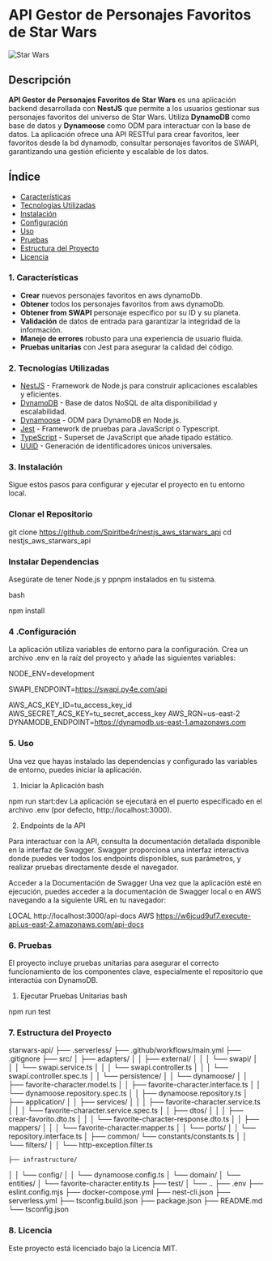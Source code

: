 # API Gestor de Personajes Favoritos de Star Wars

![Star Wars](https://upload.wikimedia.org/wikipedia/commons/6/6c/Star_Wars_Logo.svg)

## Descripción

**API Gestor de Personajes Favoritos de Star Wars** es una aplicación backend desarrollada con **NestJS** que permite a los usuarios gestionar sus personajes favoritos del universo de Star Wars. Utiliza **DynamoDB** como base de datos y **Dynamoose** como ODM para interactuar con la base de datos. La aplicación ofrece una API RESTful para crear favoritos, leer favoritos desde la bd dynamodb, consultar personajes favoritos de SWAPI, garantizando una gestión eficiente y escalable de los datos.

## Índice

- [Características](#características)
- [Tecnologías Utilizadas](#tecnologías-utilizadas)
- [Instalación](#instalación)
- [Configuración](#configuración)
- [Uso](#uso)
- [Pruebas](#pruebas)
- [Estructura del Proyecto](#estructura-del-proyecto)
- [Licencia](#licencia)

### 1. Características

- **Crear** nuevos personajes favoritos en aws dynamoDb.
- **Obtener** todos los personajes favoritos from aws dynamoDb.
- **Obtener from SWAPI** personaje específico por su ID y su planeta.
- **Validación** de datos de entrada para garantizar la integridad de la información.
- **Manejo de errores** robusto para una experiencia de usuario fluida.
- **Pruebas unitarias** con Jest para asegurar la calidad del código.

### 2. Tecnologías Utilizadas

- [NestJS](https://nestjs.com/) - Framework de Node.js para construir aplicaciones escalables y eficientes.
- [DynamoDB](https://aws.amazon.com/dynamodb/) - Base de datos NoSQL de alta disponibilidad y escalabilidad.
- [Dynamoose](https://dynamoosejs.com/) - ODM para DynamoDB en Node.js.
- [Jest](https://jestjs.io/) - Framework de pruebas para JavaScript o Typescript.
- [TypeScript](https://www.typescriptlang.org/) - Superset de JavaScript que añade tipado estático.
- [UUID](https://www.pnpmjs.com/package/uuid) - Generación de identificadores únicos universales.

### 3. Instalación

Sigue estos pasos para configurar y ejecutar el proyecto en tu entorno local.

### Clonar el Repositorio

git clone https://github.com/Spiritbe4r/nestjs_aws_starwars_api
cd nestjs_aws_starwars_api

### Instalar Dependencias

Asegúrate de tener Node.js y ppnpm instalados en tu sistema.

bash

npm install

### 4 .Configuración

La aplicación utiliza variables de entorno para la configuración. Crea un archivo .env en la raíz del proyecto y añade las siguientes variables:

NODE_ENV=development

SWAPI_ENDPOINT=https://swapi.py4e.com/api

AWS_ACS_KEY_ID=tu_access_key_id
AWS_SECRET_ACS_KEY=tu_secret_access_key
AWS_RGN=us-east-2
DYNAMODB_ENDPOINT=https://dynamodb.us-east-1.amazonaws.com

### 5. Uso

Una vez que hayas instalado las dependencias y configurado las variables de entorno, puedes iniciar la aplicación.

1. Iniciar la Aplicación
   bash

npm run start:dev
La aplicación se ejecutará en el puerto especificado en el archivo .env (por defecto, http://localhost:3000).

2. Endpoints de la API

Para interactuar con la API, consulta la documentación detallada disponible en la interfaz de Swagger. Swagger proporciona una interfaz interactiva donde puedes ver todos los endpoints disponibles, sus parámetros, y realizar pruebas directamente desde el navegador.

Acceder a la Documentación de Swagger
Una vez que la aplicación esté en ejecución, puedes acceder a la documentación de Swagger local o en AWS navegando a la siguiente URL en tu navegador:

LOCAL http://localhost:3000/api-docs
AWS https://w6jcud9uf7.execute-api.us-east-2.amazonaws.com/api-docs

### 6. Pruebas

El proyecto incluye pruebas unitarias para asegurar el correcto funcionamiento de los componentes clave, especialmente el repositorio que interactúa con DynamoDB.

1. Ejecutar Pruebas Unitarias
   bash

npm run test

### 7. Estructura del Proyecto

starwars-api/
├── .serverless/
├── .github/workflows/main.yml
├── .gitignore
├── src/
│ ├── adapters/
│ │ ├── external/
│ │ │ └── swapi/
│ │ │ └── swapi.service.ts
│ │ │ └── swapi.controller.ts
│ │ │ └── swapi.controller.spec.ts
│ │ └── persistence/
│ │ └── dynamoose/
│ │ ├── favorite-character.model.ts
│ │ ├── favorite-character.interface.ts
│ │ └── dynamoose.repository.spec.ts
│ │ ├── dynamoose.repository.ts
│ ├── application/
│ │ ├── services/
│ │ │ ├── favorite-character.service.ts
│ │ │ └── favorite-character.service.spec.ts
│ │ ├── dtos/
│ │ │ ├── crear-favorito.dto.ts
│ │ │ └── favorite-character-response.dto.ts
│ │ ├── mappers/
│ │ │ └── favorite-character.mapper.ts
│ │ └── ports/
│ │ └── repository.interface.ts
│ ├── common/
└── constants/constants.ts
│ │ └── filters/
│ │ └── http-exception.filter.ts

    ├── infrastructure/

│ │ └── config/
│ │ └── dynamoose.config.ts
│ └── domain/
│ └── entities/
│ └── favorite-character.entity.ts
├── test/
│ └── ..
├── .env
├── eslint.config.mjs
├── docker-compose.yml
├── nest-cli.json
├── serverless.yml
├── tsconfig.build.json
├── package.json
├── README.md
└── tsconfig.json

### 8. Licencia

Este proyecto está licenciado bajo la Licencia MIT.
